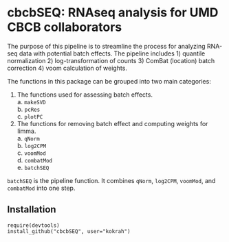 cbcbSEQ: RNAseq analysis for UMD CBCB collaborators
====================================================
  
The purpose of this pipeline is to streamline the process for analyzing RNA-seq data
with potential batch effects. The pipeline includes 1) quantile normalization 2) log-transformation of counts 3) ComBat (location) batch correction 4) voom calculation of weights.

The functions in this package can be grouped into two main categories:

1. The functions used for assessing batch effects.  
    a. `makeSVD`  
    b. `pcRes`  
    c.  `plotPC`  
2. The functions for removing batch effect and computing weights for limma.  
    a. `qNorm`  
    b. `log2CPM`  
    c.  `voomMod`  
    d.  `combatMod`  
    e.  `batchSEQ`  
    
`batchSEQ` is the pipeline function. It combines `qNorm`, `log2CPM`, `voomMod`, and `combatMod`
into one step.

## Installation

```{r}
require(devtools)
install_github("cbcbSEQ", user="kokrah")
```